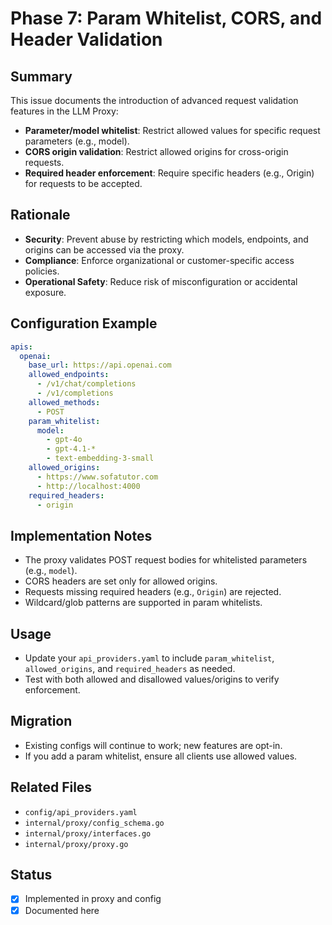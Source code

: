 # Phase 7: Param Whitelist, CORS, and Header Validation

## Summary
This issue documents the introduction of advanced request validation features in the LLM Proxy:
- **Parameter/model whitelist**: Restrict allowed values for specific request parameters (e.g., model).
- **CORS origin validation**: Restrict allowed origins for cross-origin requests.
- **Required header enforcement**: Require specific headers (e.g., Origin) for requests to be accepted.

## Rationale
- **Security**: Prevent abuse by restricting which models, endpoints, and origins can be accessed via the proxy.
- **Compliance**: Enforce organizational or customer-specific access policies.
- **Operational Safety**: Reduce risk of misconfiguration or accidental exposure.

## Configuration Example

```yaml
apis:
  openai:
    base_url: https://api.openai.com
    allowed_endpoints:
      - /v1/chat/completions
      - /v1/completions
    allowed_methods:
      - POST
    param_whitelist:
      model:
        - gpt-4o
        - gpt-4.1-*
        - text-embedding-3-small
    allowed_origins:
      - https://www.sofatutor.com
      - http://localhost:4000
    required_headers:
      - origin
```

## Implementation Notes
- The proxy validates POST request bodies for whitelisted parameters (e.g., `model`).
- CORS headers are set only for allowed origins.
- Requests missing required headers (e.g., `Origin`) are rejected.
- Wildcard/glob patterns are supported in param whitelists.

## Usage
- Update your `api_providers.yaml` to include `param_whitelist`, `allowed_origins`, and `required_headers` as needed.
- Test with both allowed and disallowed values/origins to verify enforcement.

## Migration
- Existing configs will continue to work; new features are opt-in.
- If you add a param whitelist, ensure all clients use allowed values.

## Related Files
- `config/api_providers.yaml`
- `internal/proxy/config_schema.go`
- `internal/proxy/interfaces.go`
- `internal/proxy/proxy.go`

## Status
- [x] Implemented in proxy and config
- [x] Documented here